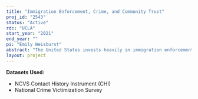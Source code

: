 ```yaml
---
title: "Immigration Enforcement, Crime, and Community Trust"
proj_id: "2543"
status: "Active"
rdc: "UCLA"
start_year: "2021"
end_year: ""
pi: "Emily Weisburst"
abstract: "The United States invests heavily in immigration enforcement, with a focus on deporting immigrants who are living in the U.S. illegally with criminal records. Despite the central importance criminal deterrence plays in immigration enforcement, there is little research on the impact of immigration enforcement on the criminal environment in the United States. In our project, we plan to evaluate the effect of changes in immigration enforcement on both crime rates and crime reporting behavior. To measure crime rates and willingness to report crime, we intend to use the National Criminal Victimization Survey (NCVS), a survey that is uniquely able to measure crime reporting behavior conditional on victimization. Our main measure of immigration enforcement will be monthly counts of the number of ICE detainers issued in each county in the United States, measured using supplemental data from Syracuse University's Transactional Records Access Clearinghouse (TRACFed). We will measure immigration enforcement in two ways. First, we will study the rollout of the Secure Communities program between 2008 and 2014, which enhanced cooperation between local and federal law enforcement and subsequently increased the number of detainers and deportations. Second, we will measure the number of individuals detained by immigration agencies in a county-by-year and use an instrumental variables strategy to identify the causal effect of changes in the intensity of immigration enforcement. Moreover, our analysis will test how impacts on victimization and reporting vary according to survey participant demographics or by the types of individuals who are detained (e.g., their country of origin)."
layout: project
---
```


**Datasets Used:**

  - NCVS Contact History Instrument (CHI) 
  - National Crime Victimization Survey 

